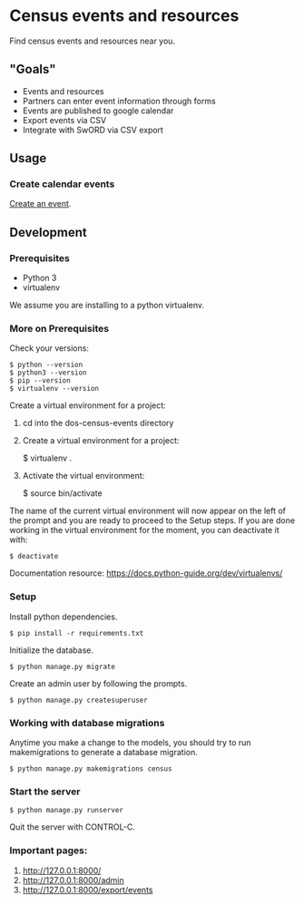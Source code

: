 # Census events and resources

Find census events and resources near you.


## "Goals"

- Events and resources
- Partners can enter event information through forms
- Events are published to google calendar
- Export events via CSV
- Integrate with SwORD via CSV export


## Usage

### Create calendar events

[Create an event](http://localhost:8000/admin/census/event/add/).


## Development


### Prerequisites

- Python 3
- virtualenv

We assume you are installing to a python virtualenv.


### More on Prerequisites

Check your versions:

    $ python --version
    $ python3 --version
    $ pip --version
    $ virtualenv --version

Create a virtual environment for a project:
1. cd into the dos-census-events directory

2. Create a virtual environment for a project:

    $ virtualenv .

3. Activate the virtual environment:

    $ source bin/activate

The name of the current virtual environment will now appear on the left of the prompt and you are ready to proceed to the Setup steps. If you are done working in the virtual environment for the moment, you can deactivate it with:

    $ deactivate

Documentation resource: https://docs.python-guide.org/dev/virtualenvs/

### Setup

Install python dependencies.

    $ pip install -r requirements.txt

Initialize the database.

    $ python manage.py migrate

Create an admin user by following the prompts.

    $ python manage.py createsuperuser


### Working with database migrations

Anytime you make a change to the models, you should try to run makemigrations to
generate a database migration.

    $ python manage.py makemigrations census

### Start the server

    $ python manage.py runserver

Quit the server with CONTROL-C.

### Important pages:
1. http://127.0.0.1:8000/
2. http://127.0.0.1:8000/admin
3. http://127.0.0.1:8000/export/events
